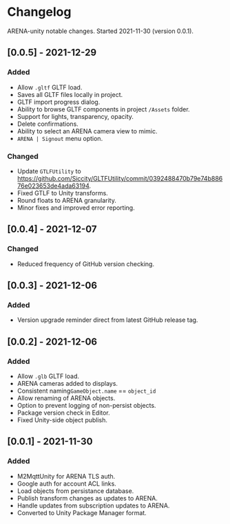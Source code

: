 # Changelog

ARENA-unity notable changes. Started 2021-11-30 (version 0.0.1).

## [0.0.5] - 2021-12-29
### Added
- Allow `.gltf` GLTF load.
- Saves all GLTF files locally in project.
- GLTF import progress dialog.
- Ability to browse GLTF components in project `/Assets` folder.
- Support for lights, transparency, opacity.
- Delete confirmations.
- Ability to select an ARENA camera view to mimic.
- `ARENA | Signout` menu option.

### Changed
- Update `GTLFUtility` to https://github.com/Siccity/GLTFUtility/commit/0392488470b79e74b88676e023653de4ada63194.
- Fixed GTLF to Unity transforms.
- Round floats to ARENA granularity.
- Minor fixes and improved error reporting.

## [0.0.4] - 2021-12-07
### Changed
- Reduced frequency of GitHub version checking.

## [0.0.3] - 2021-12-06
### Added
- Version upgrade reminder direct from latest GitHub release tag.

## [0.0.2] - 2021-12-06
### Added
- Allow `.glb` GLTF load.
- ARENA cameras added to displays.
- Consistent naming`GameObject.name` == `object_id`
- Allow renaming of ARENA objects.
- Option to prevent logging of non-persist objects.
- Package version check in Editor.
- Fixed Unity-side object publish.

## [0.0.1] - 2021-11-30
### Added
- M2MqttUnity for ARENA TLS auth.
- Google auth for account ACL links.
- Load objects from persistance database.
- Publish transform changes as updates to ARENA.
- Handle updates from subscription updates to ARENA.
- Converted to Unity Package Manager format.
